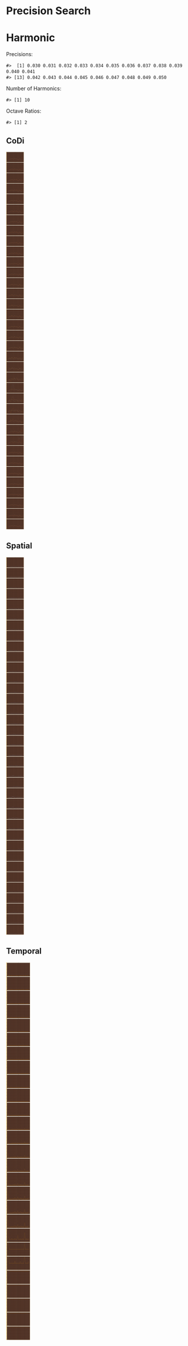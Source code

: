 Precision Search
================

# Harmonic

Precisions:

    #>  [1] 0.030 0.031 0.032 0.033 0.034 0.035 0.036 0.037 0.038 0.039 0.040 0.041
    #> [13] 0.042 0.043 0.044 0.045 0.046 0.047 0.048 0.049 0.050

Number of Harmonics:

    #> [1] 10

Octave Ratios:

    #> [1] 2

## CoDi

![](../figures/precision_search/CoDi-1.png)<!-- -->

## Spatial

![](../figures/precision_search/Spatial-1.png)<!-- -->

## Temporal

![](../figures/precision_search/Temporal-1.png)<!-- -->
